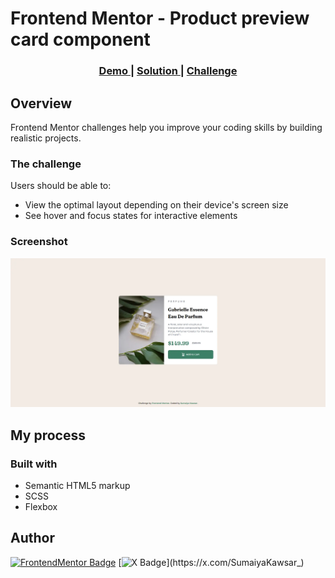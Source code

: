 # Frontend Mentor - Product preview card component

<div align="center">
  <h3>
    <a href="https://sumaiyakawsar.github.io/frontend-mentor-challenges-using-react/#/project12">
      Demo
    </a>
    <span> | </span>
    <a href="https://github.com/sumaiyakawsar/frontend-mentor-challenges-using-react/tree/main/src/pages/12-product-preview-card-component">
      Solution
    </a>
    <span> | </span>
    <a href="https://www.frontendmentor.io/challenges/product-preview-card-component-GO7UmttRfa">
      Challenge
    </a>
  </h3>
</div>




## Overview
 Frontend Mentor challenges help you improve your coding skills by building realistic projects. 

### The challenge
Users should be able to:

- View the optimal layout depending on their device's screen size
- See hover and focus states for interactive elements

### Screenshot

![Screenshot](../homepage/images/project12-product-preview-card-component.webp)

## My process

### Built with

- Semantic HTML5 markup
- SCSS
- Flexbox 


<!-- ### What I learned

 
  -->
 



## Author

[![FrontendMentor Badge](https://img.shields.io/badge/-_SumaiyaKawsar_-3F54A3?style=plastic&labelColor=3F54A3&logo=frontend-mentor&logoColor=white&link=https://www.frontendmentor.io/profile/sumaiyakawsar)](https://www.frontendmentor.io/profile/sumaiyakawsar) [![X Badge](https://img.shields.io/badge/-_SumaiyaKawsar_-black?style=plastic&labelColor=black&logo=X&logoColor=white&link=https://x.com/SumaiyaKawsar_)](https://x.com/SumaiyaKawsar_)


 
 
